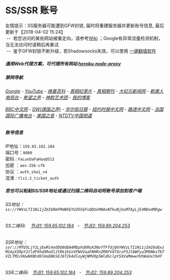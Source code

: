 # SS/SSR 账号 

友情提示：SS服务器可能遭到GFW封锁, 届时将重建服务器并更新账号信息, 最后更新于【2018-04-02 15:24】
<br/>&nbsp;--&nbsp; 若您访问的某些网站被重定向，请参考[Wiki](https://github.com/gfw-breaker/ssr-accounts/wiki) ；Google有异常流量检测机制，当无法访问时请稍后再重试
<br/>&nbsp;--&nbsp; 鉴于GFW封锁不断升级，若Shadowsocks失效，可以使用 [一键翻墙软件](https://gentle-anchorage-53743.herokuapp.com/proxy/http://truth.atspace.eu/fgate)

##### 通用Web代理方案，可代理所有网站 [heroku-node-proxy](https://github.com/gfw-breaker/heroku-node-proxy#--end--) 

##### 禁网导航

######  [Google](https://gentle-anchorage-53743.herokuapp.com/proxy/https://www.google.com/search?q=425事件) - [YouTube](http://140.82.50.145:8700/results?search_query=425事件) - [维基百科](https://gentle-anchorage-53743.herokuapp.com/proxy/https://zh.wikipedia.org/wiki/喬高-麥塔斯調查報告) - [真相纪录片](https://gentle-anchorage-53743.herokuapp.com/proxy/http://140.82.50.145:10080/videos) - [真相期刊](https://gentle-anchorage-53743.herokuapp.com/proxy/http://140.82.50.145:8300/display.aspx?category_id=3&zhuanti_id=2) - [大纪元新闻网](https://gentle-anchorage-53743.herokuapp.com/proxy/http://www.epochtimes.com/) - [新唐人电视台](https://gentle-anchorage-53743.herokuapp.com/proxy/http://www.ntdtv.com/) - [希望之声](https://gentle-anchorage-53743.herokuapp.com/proxy/http://soundofhope.org/) - [神韵艺术团](https://gentle-anchorage-53743.herokuapp.com/proxy/http://www.ntdtv.com/xtr/gb/prog673.html) - [我的博客](https://gentle-anchorage-53743.herokuapp.com/proxy/http://truth.atspace.eu/)<br/> <br/> [BBC中文网](https://gentle-anchorage-53743.herokuapp.com/proxy/http://www.bbc.com/zhongwen/simp) - [DW(德国之声)](https://gentle-anchorage-53743.herokuapp.com/proxy/http://www.dw.com/zh/在线报导/s-9058?&zhongwen=simp) - [华尔街日报](https://gentle-anchorage-53743.herokuapp.com/proxy/https://cn.wsj.com/zh-hans) - [纽约时报中文网](https://gentle-anchorage-53743.herokuapp.com/proxy/https://cn.nytimes.com/) - [路透中文网](https://gentle-anchorage-53743.herokuapp.com/proxy/https://cn.reuters.com/) - [法国国际广播电台](https://gentle-anchorage-53743.herokuapp.com/proxy/http://cn.rfi.fr/) - [美国之音](https://gentle-anchorage-53743.herokuapp.com/proxy/https://www.voachinese.com/) - [NTDTV中国频道](https://gentle-anchorage-53743.herokuapp.com/proxy/http://140.82.50.145:10080/videos/tv.html)


##### 账号信息
IP地址：`159.65.102.184`  
端口号：`8080`  
密码  : `FaLunDaFaHao@513`  
加密  ：`aes-256-cfb`  
协议  ：`auth_sha1_v4`  
混淆  : `tls1.2_ticket_auth`  

##### 您也可以粘贴SS/SSR地址或通过扫描二维码自动将账号添加到客户端

######  SS地址： `ss://YWVzLTI1Ni1jZmI6RmFMdW5EYUZhSGFvQDUxM0AxNTkuNjUuMTAyLjE4NDo4MDgw`   
######  SS二维码: &nbsp;&nbsp; <a href="http://159.65.102.184/info/ss.html" target="_blank">节点1: 159.65.102.184</a> &nbsp;&nbsp;-&nbsp;&nbsp; <a href="http://159.89.204.253/info/ss.html" target="_blank">节点2: 159.89.204.253</a>

######  SSR地址： `ssr://MTU5LjY1LjEwMi4xODQ6ODA4MDphdXRoX3NoYTFfdjQ6YWVzLTI1Ni1jZmI6dGxzMS4yX3RpY2tldF9hdXRoOlJtRk1kVzVFWVVaaFNHRnZRRFV4TXcvP3JlbWFya3M9NkxTbTVZLTM1cHUwNXBhd0lHaDBkSEJ6T2k4dloyWjNMV0p5WldGclpYSXVaMmwwYUhWaUxtbHY`     
######  SSR二维码: &nbsp;&nbsp;<a href="http://159.65.102.184/info/ssr.html" target="_blank">节点1: 159.65.102.184</a> &nbsp;&nbsp;-&nbsp;&nbsp; <a href="http://159.89.204.253/info/ssr.html" target="_blank">节点2: 159.89.204.253</a>


